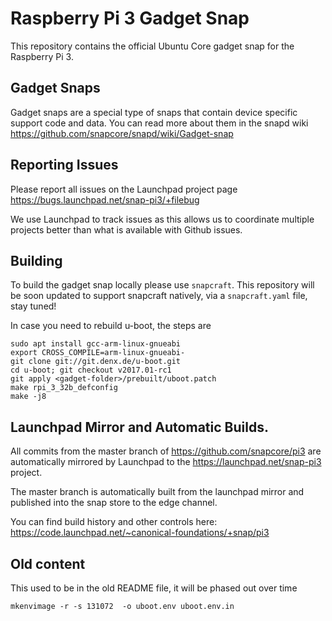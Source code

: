 # Raspberry Pi 3 Gadget Snap

This repository contains the official Ubuntu Core gadget snap for the Raspberry
Pi 3.

## Gadget Snaps

Gadget snaps are a special type of snaps that contain device specific support
code and data. You can read more about them in the snapd wiki
https://github.com/snapcore/snapd/wiki/Gadget-snap

## Reporting Issues

Please report all issues on the Launchpad project page
https://bugs.launchpad.net/snap-pi3/+filebug

We use Launchpad to track issues as this allows us to coordinate multiple
projects better than what is available with Github issues.

## Building

To build the gadget snap locally please use `snapcraft`. This repository will
be soon updated to support snapcraft natively, via a `snapcraft.yaml` file,
stay tuned!

In case you need to rebuild u-boot, the steps are

```
sudo apt install gcc-arm-linux-gnueabi
export CROSS_COMPILE=arm-linux-gnueabi-
git clone git://git.denx.de/u-boot.git
cd u-boot; git checkout v2017.01-rc1
git apply <gadget-folder>/prebuilt/uboot.patch
make rpi_3_32b_defconfig
make -j8
```

## Launchpad Mirror and Automatic Builds.

All commits from the master branch of https://github.com/snapcore/pi3 are
automatically mirrored by Launchpad to the https://launchpad.net/snap-pi3
project.

The master branch is automatically built from the launchpad mirror and
published into the snap store to the edge channel.

You can find build history and other controls here:
https://code.launchpad.net/~canonical-foundations/+snap/pi3

## Old content

This used to be in the old README file, it will be phased out over time

```
mkenvimage -r -s 131072  -o uboot.env uboot.env.in
```
